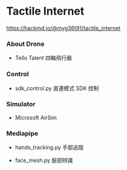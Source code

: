 # Tactile Internet
https://hackmd.io/@myg36t91/tactile_internet

### About Drone
- Tello Talent 四軸飛行器 <p>
 
### Control
- sdk_control.py 直連模式 SDK 控制
 
### Simulator
- Microsoft AirSim
 
### Mediapipe
- hands_tracking.py 手部追蹤 <p>
- face_mesh.py 臉部辨識 <p>

